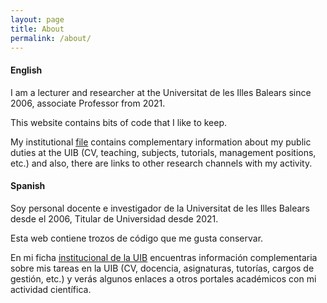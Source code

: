 ```yaml
---
layout: page
title: About
permalink: /about/
---
```


#### English 

I am a lecturer and researcher at the Universitat de les Illes Balears since 2006, associate Professor from 2021.

This website contains bits of code that I like to keep.

My institutional [file](https://www.uib.es/es/personal/ABTIxNTgx/) contains complementary information about my public duties at the UIB (CV, teaching, subjects, tutorials, management positions, etc.) and also, there are links to other research channels with my activity.


#### Spanish
Soy personal docente e investigador de la Universitat de les Illes Balears desde el 2006, Titular de Universidad desde 2021.

Esta web contiene trozos de código que me gusta conservar.

En mi ficha [institucional de la UIB](https://www.uib.es/es/personal/ABTIxNTgx/) encuentras información complementaria sobre mis tareas en la UIB (CV, docencia, asignaturas, tutorías, cargos de gestión, etc.) y verás algunos enlaces a otros portales académicos con mi actividad científica.

